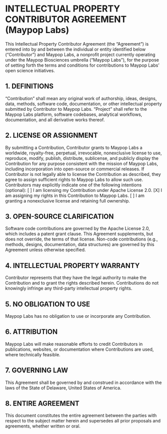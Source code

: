# INTELLECTUAL PROPERTY CONTRIBUTOR AGREEMENT (Maypop Labs)

This Intellectual Property Contributor Agreement (the “Agreement”) is entered into by and between the individual or entity identified below (“Contributor”) and Maypop Labs, a nonprofit project currently operating under the Maypop Biosciences umbrella (“Maypop Labs”), for the purpose of setting forth the terms and conditions for contributions to Maypop Labs’ open science initiatives.

## 1. DEFINITIONS
“Contribution” shall mean any original work of authorship, ideas, designs, data, methods, software code, documentation, or other intellectual property submitted by Contributor to Maypop Labs.
“Project” shall refer to the Maypop Labs platform, software codebases, analytical workflows, documentation, and all derivative works thereof.

## 2. LICENSE OR ASSIGNMENT
By submitting a Contribution, Contributor grants to Maypop Labs a worldwide, royalty-free, perpetual, irrevocable, nonexclusive license to use, reproduce, modify, publish, distribute, sublicense, and publicly display the Contribution for any purpose consistent with the mission of Maypop Labs, including incorporation into open-source or commercial releases.
If Contributor is not legally able to license the Contribution as described, they agree to assign sufficient rights to Maypop Labs to allow such use.
Contributors may explicitly indicate one of the following intentions (optional):
[ ] I am licensing my Contribution under Apache License 2.0.
[X] I am assigning my rights in this Contribution to Maypop Labs.
[ ] I am granting a nonexclusive license and retaining full ownership.

## 3. OPEN-SOURCE CLARIFICATION
Software code contributions are governed by the Apache License 2.0, which includes a patent grant clause. This Agreement supplements, but does not override, the terms of that license.
Non-code contributions (e.g., methods, designs, documentation, data structures) are governed by this Agreement unless otherwise specified.

## 4. INTELLECTUAL PROPERTY WARRANTY
Contributor represents that they have the legal authority to make the Contribution and to grant the rights described herein. Contributions do not knowingly infringe any third-party intellectual property rights.

## 5. NO OBLIGATION TO USE
Maypop Labs has no obligation to use or incorporate any Contribution.

## 6. ATTRIBUTION
Maypop Labs will make reasonable efforts to credit Contributors in publications, websites, or documentation where Contributions are used, where technically feasible.

## 7. GOVERNING LAW
This Agreement shall be governed by and construed in accordance with the laws of the State of Delaware, United States of America.

## 8. ENTIRE AGREEMENT
This document constitutes the entire agreement between the parties with respect to the subject matter herein and supersedes all prior proposals and agreements, whether written or oral.
